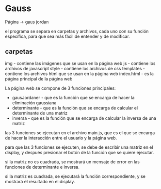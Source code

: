 # Gauss
Página -> gaus jordan
<!-- éste es un reedme de la página web de gauss -->

el programa se separa en carpetas y archivos, cada uno con su función específica, para que sea más fácil de entender y de modificar.

## carpetas
img - contiene las imágenes que se usan en la página web
js - contiene los archivos de javascript
style - contiene los archivos de css
templates - contiene los archivos html que se usan en la página web
index.html - es la página principal de la página web

La página web se compone de 3 funciones principales:
- gausJordaner - que es la función que se encarga de hacer la eliminación gaussiana
- determinante - que es la función que se encarga de calcular el determinante de una matriz
- inversa - que es la función que se encarga de calcular la inversa de una matriz

las 3 funciones se ejecutan en el archivo main.js, que es el que se encarga de hacer la interacción entre el usuario y la página web.

<!-- e incluso se puede ejecutar el programa con la combinación de teclas sHIFT + ENTER -->

para que las 3 funciones se ejecuten, se debe de escribir una matriz en el display, y después presionar el botón de la función que se quiere ejecutar.

si la matriz no es cuadrada, se mostrará un mensaje de error en las funciones de determinante e inversa.

si la matriz es cuadrada, se ejecutará la función correspondiente, y se mostrará el resultado en el display.